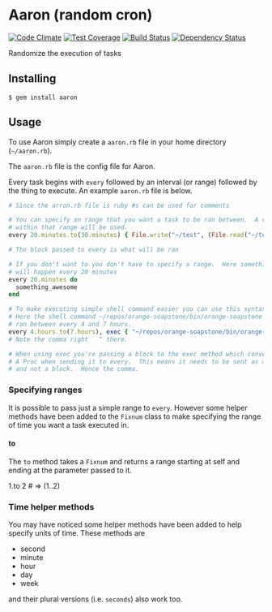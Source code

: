 # Aaron (random cron)

[![Code Climate](https://codeclimate.com/github/legion-of-bots/aaron/badges/gpa.svg)](https://codeclimate.com/github/legion-of-bots/aaron) [![Test Coverage](https://codeclimate.com/github/legion-of-bots/aaron/badges/coverage.svg)](https://codeclimate.com/github/legion-of-bots/aaron) [![Build Status](https://travis-ci.org/legion-of-bots/aaron.svg?branch=master)](https://travis-ci.org/legion-of-bots/aaron) [![Dependency Status](https://gemnasium.com/legion-of-bots/aaron.svg)](https://gemnasium.com/legion-of-bots/aaron)

Randomize the execution of tasks

## Installing

    $ gem install aaron

## Usage

To use Aaron simply create a `aaron.rb` file in your home directory (`~/aaron.rb`).

The `aaron.rb` file is the config file for Aaron.

Every task begins with `every` followed by an interval (or range) followed by
the thing to execute. An example `aaron.rb` file is below.

```ruby
# Since the arron.rb file is ruby #s can be used for comments

# You can specify an range that you want a task to be ran between.  A random time
# within that range will be used.
every 20.minutes.to(30.minutes) { File.write("~/test", (File.read("~/test").to_i || 1) + 1) }

# The block passed to every is what will be ran

# If you don't want to you don't have to specify a range.  Here something_awesome
# will happen every 20 minutes
every 20.minutes do
  something_awesome
end

# To make executing simple shell command easier you can use this syntax below.
# Here the shell command ~/repos/orange-soapstone/bin/orange-soapstone will be
# ran between every 4 and 7 hours.
every 4.hours.to(7.hours), exec { "~/repos/orange-soapstone/bin/orange-soapstone" }
# Note the comma right   ^ there.

# When using exec you're passing a block to the exec method which converts it to
# A Proc when sending it to every.  This means it needs to be sent as an argument
# and not a block.  Hence the comma.
```

### Specifying ranges

It is possible to pass just a simple range to `every`.  However some helper
methods have been added to the `Fixnum` class to make specifying the range of
time you want a task executed in.

#### to

The `to` method takes a `Fixnum` and returns a range starting at self and ending
at the parameter passed to it.

   1.to 2 # => (1..2)

### Time helper methods

You may have noticed some helper methods have been added to help specify units
of time.  These methods are

- second
- minute
- hour
- day
- week

and their plural versions (i.e. `seconds`) also work too.

